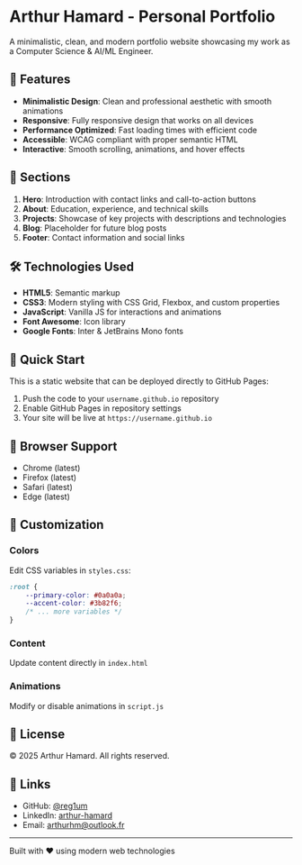 # Arthur Hamard - Personal Portfolio

A minimalistic, clean, and modern portfolio website showcasing my work as a Computer Science & AI/ML Engineer.

## 🌟 Features

- **Minimalistic Design**: Clean and professional aesthetic with smooth animations
- **Responsive**: Fully responsive design that works on all devices
- **Performance Optimized**: Fast loading times with efficient code
- **Accessible**: WCAG compliant with proper semantic HTML
- **Interactive**: Smooth scrolling, animations, and hover effects

## 📄 Sections

1. **Hero**: Introduction with contact links and call-to-action buttons
2. **About**: Education, experience, and technical skills
3. **Projects**: Showcase of key projects with descriptions and technologies
4. **Blog**: Placeholder for future blog posts
5. **Footer**: Contact information and social links

## 🛠️ Technologies Used

- **HTML5**: Semantic markup
- **CSS3**: Modern styling with CSS Grid, Flexbox, and custom properties
- **JavaScript**: Vanilla JS for interactions and animations
- **Font Awesome**: Icon library
- **Google Fonts**: Inter & JetBrains Mono fonts

## 🚀 Quick Start

This is a static website that can be deployed directly to GitHub Pages:

1. Push the code to your `username.github.io` repository
2. Enable GitHub Pages in repository settings
3. Your site will be live at `https://username.github.io`

## 📱 Browser Support

- Chrome (latest)
- Firefox (latest)
- Safari (latest)
- Edge (latest)

## 🎨 Customization

### Colors
Edit CSS variables in `styles.css`:
```css
:root {
    --primary-color: #0a0a0a;
    --accent-color: #3b82f6;
    /* ... more variables */
}
```

### Content
Update content directly in `index.html`

### Animations
Modify or disable animations in `script.js`

## 📝 License

© 2025 Arthur Hamard. All rights reserved.

## 🔗 Links

- GitHub: [@reg1um](https://github.com/reg1um)
- LinkedIn: [arthur-hamard](https://linkedin.com/in/arthur-hamard)
- Email: arthurhm@outlook.fr

---

Built with ❤️ using modern web technologies
